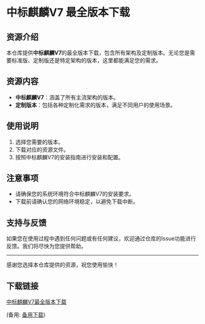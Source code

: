 # 中标麒麟V7 最全版本下载

## 资源介绍

本仓库提供**中标麒麟V7**的最全版本下载，包含所有架构及定制版本。无论您是需要标准版、定制版还是特定架构的版本，这里都能满足您的需求。

## 资源内容

- **中标麒麟V7**：涵盖了所有主流架构的版本。
- **定制版本**：包括各种定制化需求的版本，满足不同用户的使用场景。

## 使用说明

1. 选择您需要的版本。
2. 下载对应的资源文件。
3. 按照中标麒麟V7的安装指南进行安装和配置。

## 注意事项

- 请确保您的系统环境符合中标麒麟V7的安装要求。
- 下载前请确认您的网络环境稳定，以避免下载中断。

## 支持与反馈

如果您在使用过程中遇到任何问题或有任何建议，欢迎通过仓库的Issue功能进行反馈。我们将尽快为您提供帮助。

---

感谢您选择本仓库提供的资源，祝您使用愉快！

## 下载链接
[中标麒麟V7最全版本下载](https://pan.quark.cn/s/48e7cd0e6ea6) 

(备用: [备用下载](https://pan.baidu.com/s/170OhFesCQeV9O88sI5KbWQ?pwd=1234))
